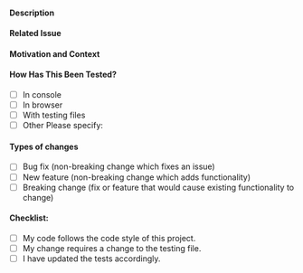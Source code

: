 #### Description

#### Related Issue

#### Motivation and Context

#### How Has This Been Tested?
- [ ] In console
- [ ] In browser
- [ ] With testing files
- [ ] Other Please specify:

#### Types of changes

- [ ] Bug fix (non-breaking change which fixes an issue)
- [ ] New feature (non-breaking change which adds functionality)
- [ ] Breaking change (fix or feature that would cause existing functionality to change)

#### Checklist:

- [ ] My code follows the code style of this project.
- [ ] My change requires a change to the testing file.
- [ ] I have updated the tests accordingly.
